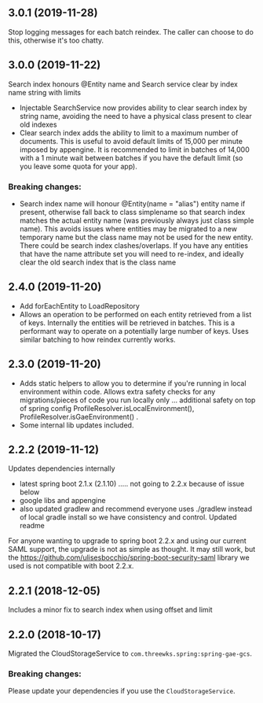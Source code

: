 ## 3.0.1 (2019-11-28)
Stop logging messages for each batch reindex. The caller can choose to do this, otherwise it's too chatty.

## 3.0.0 (2019-11-22)
Search index honours @Entity name and Search service clear by index name string with limits
 - Injectable SearchService now provides ability to clear search index by string name, avoiding the need to 
 have a physical class present to clear old indexes
 - Clear search index adds the ability to limit to a maximum number of documents. This is useful to avoid default limits of 15,000 per minute imposed by appengine. It is recommended to limit in batches of 14,000 with a 1 minute wait between batches if you have the default limit (so you leave some quota for your app).
 
### Breaking changes:
- Search index name will honour @Entity(name = "alias") entity name if present, otherwise fall back to class simplename so that 
search index matches the actual entity name (was previously always just class simple name). 
This avoids issues where entities may be migrated to a new temporary name but the class name may not be used for the new entity. 
There could be search index clashes/overlaps. If you have any entities that have the name attribute set you will need to re-index, and 
ideally clear the old search index that is the class name

## 2.4.0 (2019-11-20)
- Add forEachEntity to LoadRepository
- Allows an operation to be performed on each entity retrieved from a list of keys. Internally the entities will be retrieved in batches. 
This is a performant way to operate on a potentially large number of keys. Uses similar batching to how reindex currently works.

## 2.3.0 (2019-11-20)
- Adds static helpers to allow you to determine if you're running in local environment within code. Allows extra safety checks for any migrations/pieces of code you run locally only ... additional safety on top of spring config ProfileResolver.isLocalEnvironment(), ProfileResolver.isGaeEnvironment() . 
- Some internal lib updates included.


## 2.2.2 (2019-11-12)
Updates dependencies internally
- latest spring boot 2.1.x (2.1.10) ..... not going to 2.2.x because of issue below
- google libs and appengine
- also updated gradlew and recommend everyone uses ./gradlew instead of local gradle install so we have consistency and control. Updated readme

For anyone wanting to upgrade to spring boot 2.2.x and using our current SAML support, the upgrade is not as simple as thought. It may still work, but the https://github.com/ulisesbocchio/spring-boot-security-saml library we used is not compatible with boot 2.2.x.

## 2.2.1 (2018-12-05)
Includes a minor fix to search index when using offset and limit

## 2.2.0 (2018-10-17)
Migrated the CloudStorageService to `com.threewks.spring:spring-gae-gcs`.

### Breaking changes:
Please update your dependencies if you use the `CloudStorageService`.

